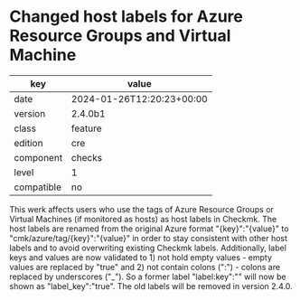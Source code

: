 [//]: # (werk v2)
# Changed host labels for Azure Resource Groups and Virtual Machine

key        | value
---------- | ---
date       | 2024-01-26T12:20:23+00:00
version    | 2.4.0b1
class      | feature
edition    | cre
component  | checks
level      | 1
compatible | no

This werk affects users who use the tags of Azure Resource Groups or Virtual Machines (if monitored as hosts) as host labels in Checkmk.
The host labels are renamed from the original Azure format "{key}":"{value}" to "cmk/azure/tag/{key}":"{value}" in order to stay consistent with other host labels and to avoid overwriting existing Checkmk labels.
Additionally, label keys and values are now validated to 1) not hold empty values - empty values are replaced by "true" and 2) not contain colons (":") - colons are replaced by underscores ("_"). So a former label "label:key":"" will now be shown as "label_key":"true".
The old labels will be removed in version 2.4.0.
